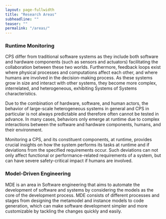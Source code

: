 ```yaml
---
layout: page-fullwidth
title: "Research Areas"
subheadline: ""
teaser: ""
permalink: "/areas/"
---
```



### Runtime Monitoring
<p style="line-height:85%"/>

CPS differ from traditional software systems as they include both software and hardware components (such as sensors and actuators) facilitating the collaboration between these two worlds. Furthermore, feedback loops exist where physical processes and computations affect each other, and where humans are involved in the decision-making process.
As these systems grow in size and interact with other systems, they become more complex, interrelated, and heterogeneous, exhibiting Systems of Systems characteristics.

Due to the combination of hardware, software, and human actors, the behavior of large-scale heterogeneous systems in general and CPS in particular is not always predictable and therefore often cannot be tested in advance. In many cases, behaviors only emerge at runtime due to complex interactions between the software and hardware components, humans, and their environment. 

Monitoring a CPS, and its constituent components, at runtime, provides crucial insights on how the system performs its tasks at runtime and if deviations from the specified requirements occur.
Such deviations can not only affect functional or performance-related requirements of a system, but can have severe safety-critical impact if humans are involved.





### Model-Driven Engineering
<p style="line-height:85%"/>

MDE is an area in Software engineering that aims to automate the development of software and systems by considering the models as the core of the development process.
MDE consists of different processes and stages from designing the metamodel and instance models to code generation, which can make software development simpler and more customizable by tackling the changes quickly and easily.